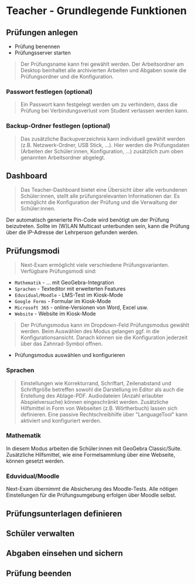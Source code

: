 # Teacher - Grundlegende Funktionen

## Prüfungen anlegen
- Prüfung benennen
- Prüfungsserver starten

> Der Prüfungsname kann frei gewählt werden. Der Arbeitsordner am Desktop beinhaltet alle archivierten Arbeiten und Abgaben sowie die Prüfungsordner und die Konfiguration.

### Passwort festlegen (optional)
> Ein Passwort kann festgelegt werden um zu verhindern, dass die Prüfung bei Verbindungsverlust vom Student verlassen werden kann.

### Backup-Ordner festlegen (optional)
> Das zusätzliche Backupverzeichnis kann individuell gewählt werden (z.B. Netzwerk-Ordner, USB Stick, ...). Hier werden die Prüfungsdaten (Arbeiten der Schüler:innen, Konfiguration, ...) zusätzlich zum oben genannten Arbeitsordner abgelegt.

## Dashboard
> Das Teacher-Dashboard bietet eine Übersicht über alle verbundenen Schüler:innen, stellt alle prüfungsrelevanten Informationen dar.
Es ermöglicht die Konfiguration der Prüfung und die Verwaltung der Schüler:innen.

Der automatisch generierte Pin-Code wird benötigt um der Prüfung beizutreten.
Sollte im (W)LAN Multicast unterbunden sein, kann die Prüfung über die IP-Adresse der Lehrperson gefunden werden.

## Prüfungsmodi
> Next-Exam ermöglicht viele verschiedene Prüfungsvarianten. Verfügbare Prüfungsmodi sind:

- `Mathematik` - ... mit GeoGebra-Integration
- `Sprachen` - Texteditor mit erweiterten Features
- `Eduvidual/Moodle` - LMS-Test im Kiosk-Mode
- `Google Forms` - Formular im Kiosk-Mode
- `Microsoft 365` - online-Versionen von Word, Excel usw.
- `Website` - Website im Kiosk-Mode

> Der Prüfungsmodus kann im Dropdown-Feld Prüfungsmodus gewählt werden. Beim Auswählen des Modus gelangen ggf. in die Konfigurationsansicht.
Danach können sie die Konfiguration jederzeit über das Zahnrad-Symbol offnen.

- Prüfungsmodus auswählen und konfigurieren

### Sprachen
> Einstellungen wie Korrekturrand, Schriftart, Zeilenabstand und Schriftgröße betreffen sowohl die Darstellung im Editor als auch die Erstellung des Ablage-PDF. Audiodateien (Anzahl erlaubter Abspielversuche) können eingeschränkt werden. Zusätzliche Hilfsmittel in Form von Webseiten (z.B. Wörtherbuch) lassen sich definieren. Eine passive Rechtschreibhilfe über "LanguageTool" kann aktiviert und konfiguriert werden.

### Mathematik
In diesem Modus arbeiten die Schüler:innen mit GeoGebra Classic/Suite. Zusätzliche Hilfsmittel, wie eine Formelsammlung über eine Webseite, können gesetzt werden.

### Eduvidual/Moodle
Next-Exam übernimmt die Absicherung des Moodle-Tests. Alle nötigen Einstellungen für die Prüfungsumgebung erfolgen über Moodle selbst.


## Prüfungsunterlagen definieren
## Schüler verwalten
## Abgaben einsehen und sichern
## Prüfung beenden
